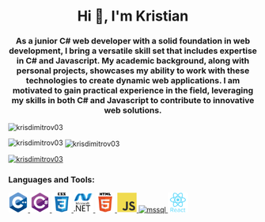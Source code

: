 <h1 align="center">Hi 👋, I'm Kristian</h1>
<h3 align="center">As a junior C# web developer with a solid foundation in web development, I bring a versatile skill set that includes expertise in C# and Javascript. My academic background, along with personal projects, showcases my ability to work with these technologies to create dynamic web applications. I am motivated to gain practical experience in the field, leveraging my skills in both C# and Javascript to contribute to innovative web solutions.</h3>

<p align="left"> <img src="https://komarev.com/ghpvc/?username=krisdimitrov03&label=Profile%20views&color=0e75b6&style=flat" alt="krisdimitrov03" /> </p>

<p><img align="left" src="https://github-readme-stats.vercel.app/api/top-langs?username=krisdimitrov03&show_icons=true&locale=en&layout=compact" alt="krisdimitrov03" /></p>

<p>&nbsp;<img align="center" src="https://github-readme-stats.vercel.app/api?username=krisdimitrov03&show_icons=true&locale=en" alt="krisdimitrov03" /></p>

<p align="left"> <a href="https://github.com/ryo-ma/github-profile-trophy"><img src="https://github-profile-trophy.vercel.app/?username=krisdimitrov03" alt="krisdimitrov03" /></a> </p>

<h3 align="left">Languages and Tools:</h3>
<p align="left"> <a href="https://www.w3schools.com/cpp/" target="_blank" rel="noreferrer"> <img src="https://raw.githubusercontent.com/devicons/devicon/master/icons/cplusplus/cplusplus-original.svg" alt="cplusplus" width="40" height="40"/> </a> <a href="https://www.w3schools.com/cs/" target="_blank" rel="noreferrer"> <img src="https://raw.githubusercontent.com/devicons/devicon/master/icons/csharp/csharp-original.svg" alt="csharp" width="40" height="40"/> </a> <a href="https://www.w3schools.com/css/" target="_blank" rel="noreferrer"> <img src="https://raw.githubusercontent.com/devicons/devicon/master/icons/css3/css3-original-wordmark.svg" alt="css3" width="40" height="40"/> </a> <a href="https://dotnet.microsoft.com/" target="_blank" rel="noreferrer"> <img src="https://raw.githubusercontent.com/devicons/devicon/master/icons/dot-net/dot-net-original-wordmark.svg" alt="dotnet" width="40" height="40"/> </a> <a href="https://www.w3.org/html/" target="_blank" rel="noreferrer"> <img src="https://raw.githubusercontent.com/devicons/devicon/master/icons/html5/html5-original-wordmark.svg" alt="html5" width="40" height="40"/> </a> <a href="https://developer.mozilla.org/en-US/docs/Web/JavaScript" target="_blank" rel="noreferrer"> <img src="https://raw.githubusercontent.com/devicons/devicon/master/icons/javascript/javascript-original.svg" alt="javascript" width="40" height="40"/> </a> <a href="https://www.microsoft.com/en-us/sql-server" target="_blank" rel="noreferrer"> <img src="https://www.svgrepo.com/show/303229/microsoft-sql-server-logo.svg" alt="mssql" width="40" height="40"/> </a> <a href="https://reactjs.org/" target="_blank" rel="noreferrer"> <img src="https://raw.githubusercontent.com/devicons/devicon/master/icons/react/react-original-wordmark.svg" alt="react" width="40" height="40"/> </a> </p>
